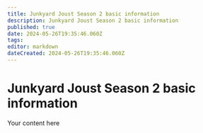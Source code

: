 ```yaml
---
title: Junkyard Joust Season 2 basic information
description: Junkyard Joust Season 2 basic information
published: true
date: 2024-05-26T19:35:46.060Z
tags: 
editor: markdown
dateCreated: 2024-05-26T19:35:46.060Z
---
```


# Junkyard Joust Season 2 basic information
Your content here